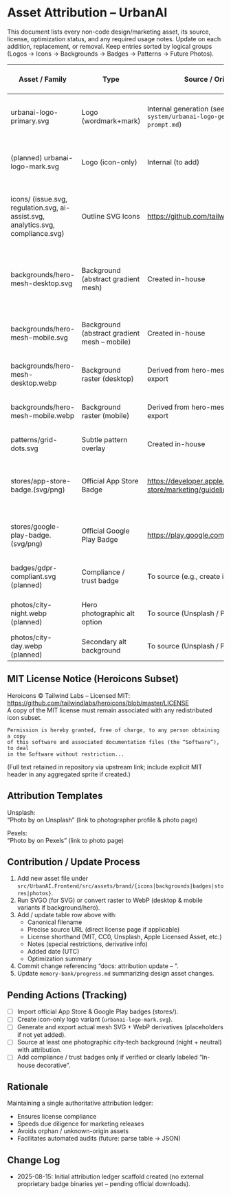 # Asset Attribution – UrbanAI

This document lists every non-code design/marketing asset, its source, license, optimization status, and any required usage notes. Update on each addition, replacement, or removal. Keep entries sorted by logical groups (Logos → Icons → Backgrounds → Badges → Patterns → Future Photos).

| Asset / Family | Type | Source / Origin URL | License | Notes / Required Attribution | Added (UTC) | Optimization |
|----------------|------|---------------------|---------|------------------------------|-------------|--------------|
| urbanai-logo-primary.svg | Logo (wordmark+mark) | Internal generation (see `docs/design-system/urbanai-logo-generation-prompt.md`) | Internal / Company-owned | Generated via internal prompt; not for external reuse without permission | 2025-08-15 | Clean SVG, metadata stripped |
| (planned) urbanai-logo-mark.svg | Logo (icon-only) | Internal (to add) | Internal | Monochrome + adaptive (currentColor) variant to be added | 2025-08-15 | Pending creation |
| icons/ (issue.svg, regulation.svg, ai-assist.svg, analytics.svg, compliance.svg) | Outline SVG Icons | https://github.com/tailwindlabs/heroicons | MIT | Subset of Heroicons; paths may be minimally edited for sizing; MIT notice retained below | 2025-08-15 | SVGO: remove metadata, collapse groups, preserve viewBox |
| backgrounds/hero-mesh-desktop.svg | Background (abstract gradient mesh) | Created in-house | CC0 (Author dedication) | Custom mesh authored for UrbanAI; treated as CC0 for internal/external marketing | 2025-08-15 | Vector (≤10KB) |
| backgrounds/hero-mesh-mobile.svg | Background (abstract gradient mesh – mobile) | Created in-house | CC0 | Simplified mesh; focuses on central gradient for performance | 2025-08-15 | Vector (≤8KB) |
| backgrounds/hero-mesh-desktop.webp | Background raster (desktop) | Derived from hero-mesh-desktop.svg export | CC0 (derivative of in-house) | Exported at 1920×1080, quality tuned for <180KB | 2025-08-15 | WebP q~70, target <180KB |
| backgrounds/hero-mesh-mobile.webp | Background raster (mobile) | Derived from hero-mesh-mobile.svg export | CC0 | Exported at 960×1280 portrait, <120KB target | 2025-08-15 | WebP q~70, target <120KB |
| patterns/grid-dots.svg | Subtle pattern overlay | Created in-house | CC0 | Can be tinted via currentColor with opacity | 2025-08-15 | Minified SVG |
| stores/app-store-badge.(svg/png) | Official App Store Badge | https://developer.apple.com/app-store/marketing/guidelines/ | Apple Licensed Asset (usage restricted) | Must not modify; follow clear-space & minimum size rules; provide link to app | Pending | To optimize (keep original; do not recompress lossy) |
| stores/google-play-badge.(svg/png) | Official Google Play Badge | https://play.google.com/intl/en_us/badges/ | Google Play Badge License (usage restricted) | Must not alter colors/shapes; link to Play listing | Pending | To optimize (keep original; do not recompress lossy) |
| badges/gdpr-compliant.svg (planned) | Compliance / trust badge | To source (e.g., create in-house) | CC0 (if in-house) | Avoid implying formal certification unless verified | Pending | Pending |
| photos/city-night.webp (planned) | Hero photographic alt option | To source (Unsplash / Pexels) | Unsplash / Pexels (free license) | Must attribute photographer: “Photo by <Name> on Unsplash” | Pending | WebP responsive (desktop/mobile) |
| photos/city-day.webp (planned) | Secondary alt background | To source (Unsplash / Pexels) | Unsplash / Pexels | Same attribution pattern | Pending | WebP responsive |

## MIT License Notice (Heroicons Subset)

Heroicons © Tailwind Labs – Licensed MIT: https://github.com/tailwindlabs/heroicons/blob/master/LICENSE  
A copy of the MIT license must remain associated with any redistributed icon subset.

```
Permission is hereby granted, free of charge, to any person obtaining a copy
of this software and associated documentation files (the “Software”), to deal
in the Software without restriction...
```

(Full text retained in repository via upstream link; include explicit MIT header in any aggregated sprite if created.)

## Attribution Templates

Unsplash:  
“Photo by <Photographer Name> on Unsplash” (link to photographer profile & photo page)

Pexels:  
“Photo by <Photographer Name> on Pexels” (link to photo page)

## Contribution / Update Process

1. Add new asset file under `src/UrbanAI.Frontend/src/assets/brand/{icons|backgrounds|badges|stores|photos}`.
2. Run SVGO (for SVG) or convert raster to WebP (desktop & mobile variants if background/hero).
3. Add / update table row above with:
   - Canonical filename
   - Precise source URL (direct license page if applicable)
   - License shorthand (MIT, CC0, Unsplash, Apple Licensed Asset, etc.)
   - Notes (special restrictions, derivative info)
   - Added date (UTC)
   - Optimization summary
4. Commit change referencing “docs: attribution update – <asset-name>”.
5. Update `memory-bank/progress.md` summarizing design asset changes.

## Pending Actions (Tracking)

- [ ] Import official App Store & Google Play badges (stores/).
- [ ] Create icon-only logo variant (`urbanai-logo-mark.svg`).
- [ ] Generate and export actual mesh SVG + WebP derivatives (placeholders if not yet added).
- [ ] Source at least one photographic city-tech background (night + neutral) with attribution.
- [ ] Add compliance / trust badges only if verified or clearly labeled “In-house decorative”.

## Rationale

Maintaining a single authoritative attribution ledger:
- Ensures license compliance
- Speeds due diligence for marketing releases
- Avoids orphan / unknown-origin assets
- Facilitates automated audits (future: parse table → JSON)

## Change Log

- 2025-08-15: Initial attribution ledger scaffold created (no external proprietary badge binaries yet – pending official downloads).
